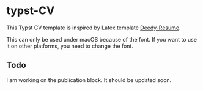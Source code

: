# typst-CV
This Typst CV template is inspired by Latex template [Deedy-Resume](https://github.com/deedy/Deedy-Resume).

This can only be used under macOS because of the font. If you want to use it on other platforms, you need to change the font.

## Todo
I am working on the publication block. It should be updated soon. 